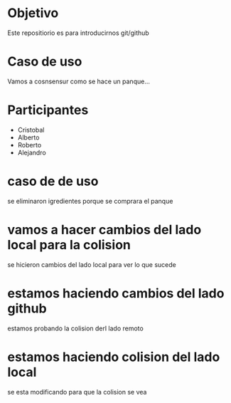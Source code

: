 # Objetivo
Este repositiorio es para introducirnos git/github

# Caso de uso
Vamos a cosnsensur como se hace un panque...

# Participantes
- Cristobal
- Alberto
- Roberto
- Alejandro
# caso de de uso
se eliminaron igredientes porque se comprara el panque
# vamos a hacer cambios del lado local para la colision
se hicieron cambios del lado local
para ver lo que sucede

# estamos haciendo cambios del lado github
estamos probando la colision derl lado remoto

# estamos haciendo colision del lado local
se esta modificando para que la colision se vea 
